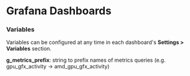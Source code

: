 # Grafana Dashboards

### Variables

Variables can be configured at any time in each dashboard's **Settings > Variables** section.

**g_metrics_prefix**: string to prefix names of metrics queries (e.g. gpu_gfx_activity -> amd_gpu_gfx_activity)
